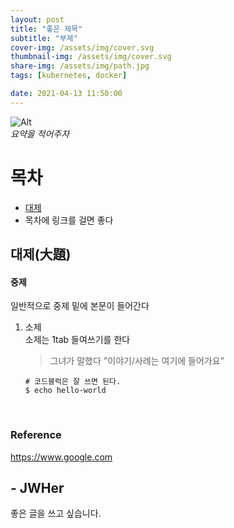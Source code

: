 ```yaml
---
layout: post
title: "좋은 제목"
subtitle: "부제"
cover-img: /assets/img/cover.svg
thumbnail-img: /assets/img/cover.svg
share-img: /assets/img/path.jpg
tags: [kubernetes, docker]

date: 2021-04-13 11:50:00 
---
```


<!-- image repository: https://raw.githubusercontent.com/JWHer/jwher.github.io/master/_posts/images/ -->
![Alt](some-awesome-image.png "awesome")  
*요약을 적어주자*  

# 목차
* [대제](#Preflight)
* 목차에 링크를 걸면 좋다

## 대제(大題)  

#### 중제

일반적으로 중제 밑에 본문이 들어간다

1. 소제  
    소제는 1tab 들여쓰기를 한다
   
    > 그녀가 말했다 "이야기/사례는 여기에 들어가요"
   
    ```shell
    # 코드블럭은 잘 쓰면 된다.
    $ echo hello-world
    ```
   
<br/>

### Reference  
https://www.google.com


## - JWHer  
좋은 글을 쓰고 싶습니다.

<!-- update log -->
<!--
본문에 추가할 내용을 적는다.
-->